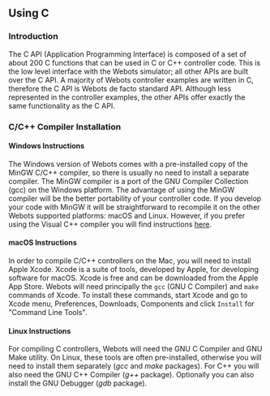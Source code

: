 ## Using C

### Introduction

The C API (Application Programming Interface) is composed of a set of about 200 C functions that can be used in C or C++ controller code.
This is the low level interface with the Webots simulator; all other APIs are built over the C API.
A majority of Webots controller examples are written in C, therefore the C API is Webots de facto standard API.
Although less represented in the controller examples, the other APIs offer exactly the same functionality as the C API.

### C/C++ Compiler Installation

#### Windows Instructions

The Windows version of Webots comes with a pre-installed copy of the MinGW C/C++ compiler, so there is usually no need to install a separate compiler.
The MinGW compiler is a port of the GNU Compiler Collection (gcc) on the Windows platform.
The advantage of using the MinGW compiler will be the better portability of your controller code.
If you develop your code with MinGW it will be straightforward to recompile it on the other Webots supported platforms: macOS and Linux.
However, if you prefer using the Visual C++ compiler you will find instructions [here](using-visual-cpp-with-webots.md).

#### macOS Instructions

In order to compile C/C++ controllers on the Mac, you will need to install Apple Xcode.
Xcode is a suite of tools, developed by Apple, for developing software for macOS.
Xcode is free and can be downloaded from the Apple App Store.
Webots will need principally the `gcc` (GNU C Compiler) and `make` commands of Xcode.
To install these commands, start Xcode and go to Xcode menu, Preferences, Downloads, Components and click `Install` for "Command Line Tools".

#### Linux Instructions

For compiling C controllers, Webots will need the GNU C Compiler and GNU Make utility.
On Linux, these tools are often pre-installed, otherwise you will need to install them separately (*gcc* and *make* packages).
For C++ you will also need the GNU C++ Compiler (*g++* package).
Optionally you can also install the GNU Debugger (*gdb* package).
